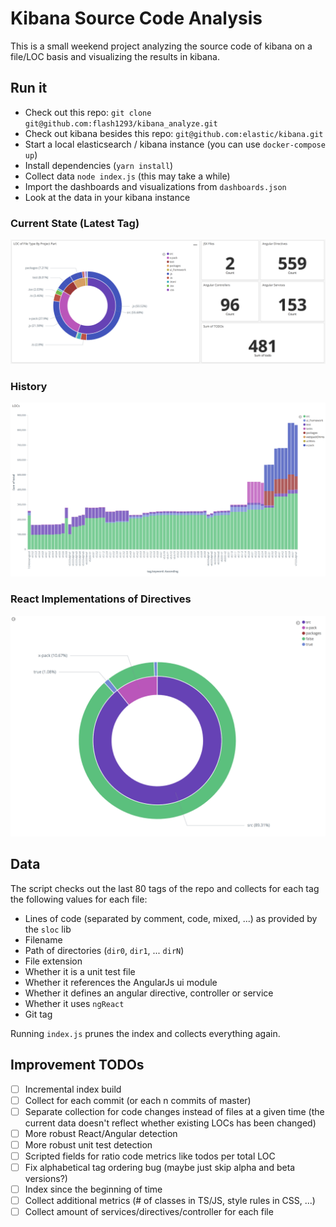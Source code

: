 # Kibana Source Code Analysis

This is a small weekend project analyzing the source code of kibana on a file/LOC basis and visualizing the results in kibana.

## Run it

* Check out this repo: `git clone git@github.com:flash1293/kibana_analyze.git`
* Check out kibana besides this repo: `git@github.com:elastic/kibana.git`
* Start a local elasticsearch / kibana instance (you can use `docker-compose up`)
* Install dependencies (`yarn install`)
* Collect data `node index.js` (this may take a while)
* Import the dashboards and visualizations from `dashboards.json`
* Look at the data in your kibana instance

### Current State (Latest Tag)
![Current State](https://raw.githubusercontent.com/flash1293/kibana_analyze/master/screenshot1.png)
### History
![History](https://raw.githubusercontent.com/flash1293/kibana_analyze/master/screenshot2.png)
### React Implementations of Directives
![React Implementations of Angular Directives](https://raw.githubusercontent.com/flash1293/kibana_analyze/master/screenshot3.png)

## Data

The script checks out the last 80 tags of the repo and collects for each tag the following values for each file:
* Lines of code (separated by comment, code, mixed, ...) as provided by the `sloc` lib
* Filename
* Path of directories (`dir0`, `dir1`, ... `dirN`)
* File extension
* Whether it is a unit test file
* Whether it references the AngularJs ui module
* Whether it defines an angular directive, controller or service
* Whether it uses `ngReact`
* Git tag

Running `index.js` prunes the index and collects everything again.

## Improvement TODOs

* [ ] Incremental index build
* [ ] Collect for each commit (or each n commits of master)
* [ ] Separate collection for code changes instead of files at a given time (the current data doesn't reflect whether existing LOCs has been changed)
* [ ] More robust React/Angular detection
* [ ] More robust unit test detection
* [ ] Scripted fields for ratio code metrics like todos per total LOC
* [ ] Fix alphabetical tag ordering bug (maybe just skip alpha and beta versions?)
* [ ] Index since the beginning of time
* [ ] Collect additional metrics (# of classes in TS/JS, style rules in CSS, ...)
* [ ] Collect amount of services/directives/controller for each file